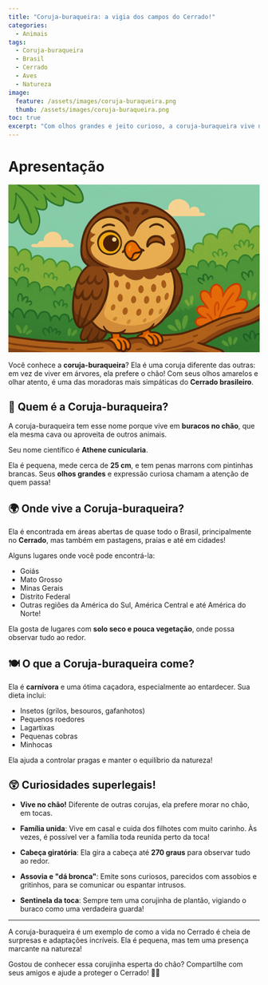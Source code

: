 ```yaml
---
title: "Coruja-buraqueira: a vigia dos campos do Cerrado!"
categories:
  - Animais 
tags:
  - Coruja-buraqueira
  - Brasil
  - Cerrado
  - Aves
  - Natureza
image:
  feature: /assets/images/coruja-buraqueira.png 
  thumb: /assets/images/coruja-buraqueira.png
toc: true
excerpt: "Com olhos grandes e jeito curioso, a coruja-buraqueira vive no chão e adora cavar tocas! Conheça essa moradora esperta do Cerrado brasileiro."
---
```


# Apresentação

![Imagem da Coruja-buraqueira](/assets/images/coruja-buraqueira.png)

Você conhece a **coruja-buraqueira**? Ela é uma coruja diferente das outras: em vez de viver em árvores, ela prefere o chão! Com seus olhos amarelos e olhar atento, é uma das moradoras mais simpáticas do **Cerrado brasileiro**.

## 🦉 Quem é a Coruja-buraqueira?

A coruja-buraqueira tem esse nome porque vive em **buracos no chão**, que ela mesma cava ou aproveita de outros animais.

Seu nome científico é **Athene cunicularia**.

Ela é pequena, mede cerca de **25 cm**, e tem penas marrons com pintinhas brancas. Seus **olhos grandes** e expressão curiosa chamam a atenção de quem passa!

## 🌍 Onde vive a Coruja-buraqueira?

Ela é encontrada em áreas abertas de quase todo o Brasil, principalmente no **Cerrado**, mas também em pastagens, praias e até em cidades!

Alguns lugares onde você pode encontrá-la:

- Goiás  
- Mato Grosso  
- Minas Gerais  
- Distrito Federal  
- Outras regiões da América do Sul, América Central e até América do Norte!

Ela gosta de lugares com **solo seco e pouca vegetação**, onde possa observar tudo ao redor.

## 🍽️ O que a Coruja-buraqueira come?

Ela é **carnívora** e uma ótima caçadora, especialmente ao entardecer. Sua dieta inclui:

- Insetos (grilos, besouros, gafanhotos)
- Pequenos roedores
- Lagartixas
- Pequenas cobras
- Minhocas

Ela ajuda a controlar pragas e manter o equilíbrio da natureza!

## 😲 Curiosidades superlegais!

- **Vive no chão!** Diferente de outras corujas, ela prefere morar no chão, em tocas.

- **Família unida**: Vive em casal e cuida dos filhotes com muito carinho. Às vezes, é possível ver a família toda reunida perto da toca!

- **Cabeça giratória**: Ela gira a cabeça até **270 graus** para observar tudo ao redor.

- **Assovia e "dá bronca"**: Emite sons curiosos, parecidos com assobios e gritinhos, para se comunicar ou espantar intrusos.

- **Sentinela da toca**: Sempre tem uma corujinha de plantão, vigiando o buraco como uma verdadeira guarda!

---

A coruja-buraqueira é um exemplo de como a vida no Cerrado é cheia de surpresas e adaptações incríveis. Ela é pequena, mas tem uma presença marcante na natureza!

Gostou de conhecer essa corujinha esperta do chão? Compartilhe com seus amigos e ajude a proteger o Cerrado! 🦉🌿
